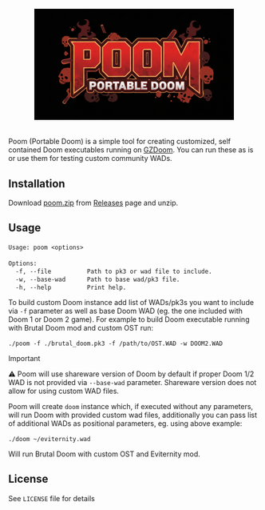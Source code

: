 <p align="center">
<img width="400" src="poom.png"><br/><br/>
</p>

Poom (Portable Doom) is a simple tool for creating customized, self contained Doom executables running on [GZDoom](https://zdoom.org/index). You can run these as is or use them for testing custom community WADs.


## Installation

Download [poom.zip](https://github.com/exaroth/poom/releases/download/stable/poom.zip) from [Releases](https://github.com/exaroth/poom/releases/tag/stable) page and unzip.

## Usage

```
Usage: poom <options>

Options:
  -f, --file          Path to pk3 or wad file to include.
  -w, --base-wad      Path to base wad/pk3 file.
  -h, --help          Print help.
```

To build custom Doom instance add list of WADs/pk3s you want to include via `-f` parameter as well as base Doom WAD (eg. the one included with Doom 1 or Doom 2 game). For example to build Doom executable running with Brutal Doom mod and custom OST run:

```
./poom -f ./brutal_doom.pk3 -f /path/to/OST.WAD -w DOOM2.WAD
```

> [!IMPORTANT]
> :warning:   Poom will use shareware version of Doom by default if proper Doom 1/2 WAD is not provided via `--base-wad` parameter. Shareware version does not allow for using custom WAD files.

Poom will create `doom` instance which, if executed without any parameters, will run Doom with provided custom wad files, additionally you can pass list of additional WADs as positional parameters, eg. using above example:

```
./doom ~/eviternity.wad
```

Will run Brutal Doom with custom OST and Eviternity mod.

## License

See `LICENSE` file for details
